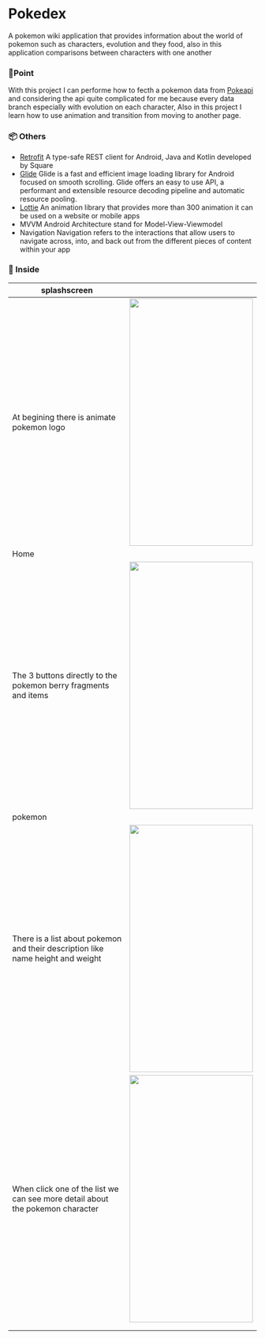 
# Pokedex

A pokemon wiki application that provides information about the world of pokemon such as characters, evolution and they food, also in this application comparisons between characters with one another

### 🎯Point

With this project I can performe how to fecth a pokemon data from [Pokeapi](https://pokeapi.co/docs/v2) and considering the api quite complicated for me because every data branch especially with evolution on each character, Also in this project I learn how to use animation and transition from moving to another page.

### 📦 Others 

 - [Retrofit](http://square.github.io/retrofit/)
A type-safe REST  client for Android, Java and Kotlin developed by Square
 - [Glide](https://bumptech.github.io/glide/)
Glide is a fast and efficient image loading library for Android focused on smooth scrolling. Glide offers an easy to use API, a performant and extensible resource decoding pipeline and automatic resource pooling.
 - [Lottie](https://lottiefiles.com/)
 An animation library that provides more than 300 animation it can be used on a website or mobile apps
 - MVVM
 Android Architecture stand for Model-View-Viewmodel
 - Navigation
Navigation refers to the interactions that allow users to navigate across, into, and back out from the different pieces of content within your app

### 📱 Inside

| splashscreen |  |
|--|--|
| At begining there is animate pokemon logo  | <img src="https://github.com/Alstonargodi/pokedek/blob/master/Splashscreen.gif" width="250" height="500"/> |
| Home |  |
|The 3 buttons directly to the pokemon berry fragments and items  | <img src="https://github.com/Alstonargodi/pokedek/blob/master/homefrag.gif" width="250" height="500"/> |
| pokemon |  |
| There is a list about pokemon and their description like name height and weight | <img src="https://github.com/Alstonargodi/pokedek/blob/master/pokemonfrag.gif" width="250" height="500"/> |
| When click one of the list we can see more detail about the pokemon character|<img src="https://github.com/Alstonargodi/pokedek/blob/master/pokedetailfrag.gif" width="250" height="500"/> |
|  |  |
|  |  |





